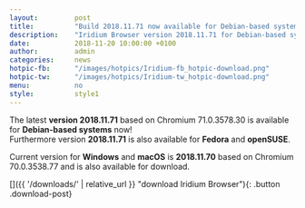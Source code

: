 ```yaml
---
layout: 		post
title:  		"Build 2018.11.71 now available for Debian-based systems"
description: 	"Iridium Browser version 2018.11.71 for Debian-based systems now available."
date:	 		2018-11-20 10:00:00 +0100
author:			admin
categories:		news
hotpic-fb:		"/images/hotpics/Iridium-fb_hotpic-download.png"
hotpic-tw:		"/images/hotpics/Iridium-tw_hotpic-download.png"
menu: 			no
style: 			style1
---
```


The latest **version 2018.11.71** based on Chromium 71.0.3578.30 is available for **Debian-based systems** now!   
Furthermore version **2018.11.71** is also available for **Fedora** and **openSUSE**.    

Current version for **Windows** and **macOS** is **2018.11.70** based on Chromium 70.0.3538.77 and is also available for download.
        
[]({{ '/downloads/' | relative_url }} "download Iridium Browser"){: .button .download-post}